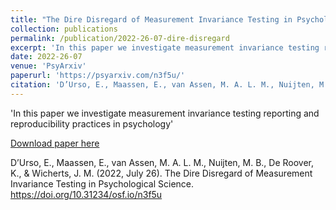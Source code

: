 ```yaml
---
title: "The Dire Disregard of Measurement Invariance Testing in Psychological Science"
collection: publications
permalink: /publication/2022-26-07-dire-disregard
excerpt: 'In this paper we investigate measurement invariance testing reporting and reproducibility practices in psychology'
date: 2022-26-07
venue: 'PsyArxiv'
paperurl: 'https://psyarxiv.com/n3f5u/'
citation: 'D’Urso, E., Maassen, E., van Assen, M. A. L. M., Nuijten, M. B., De Roover, K., & Wicherts, J. M. (2022, July 26). The Dire Disregard of Measurement Invariance Testing in Psychological Science. https://doi.org/10.31234/osf.io/n3f5u'
---
```

'In this paper we investigate measurement invariance testing reporting and reproducibility practices in psychology'

[Download paper here](https://psyarxiv.com/n3f5u/)

D’Urso, E., Maassen, E., van Assen, M. A. L. M., Nuijten, M. B., De Roover, K., & Wicherts, J. M. (2022, July 26). The Dire Disregard of Measurement Invariance Testing in Psychological Science. https://doi.org/10.31234/osf.io/n3f5u

